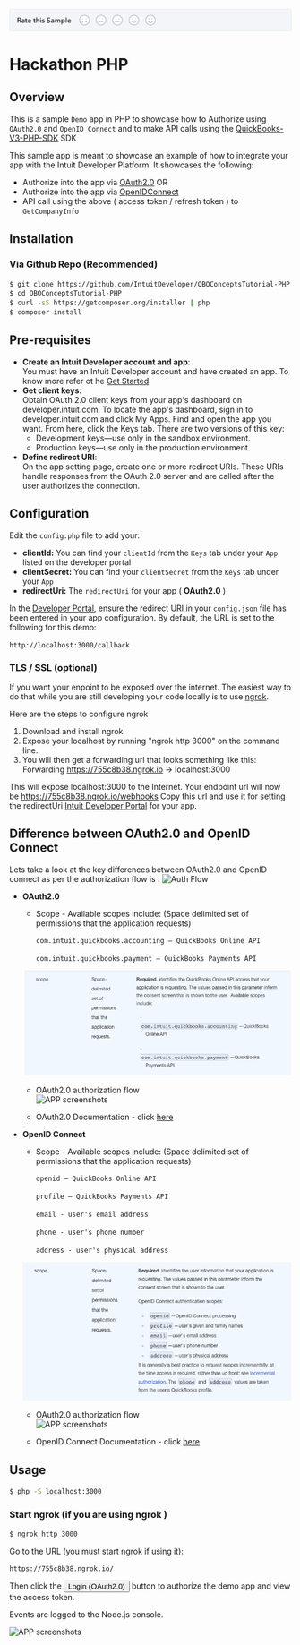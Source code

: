 [![Sample Banner](views/Sample.png)][ss1]

Hackathon PHP
==========================================================

## Overview

This is a sample `Demo` app in PHP to showcase how to Authorize using `OAuth2.0` and `OpenID Connect` and to make API calls using the [QuickBooks-V3-PHP-SDK](https://github.com/intuit/QuickBooks-V3-PHP-SDK) SDK

This sample app is meant to showcase an example of how to integrate your app with the Intuit Developer Platform. It showcases the following:

* Authorize into the app via [OAuth2.0](https://developer.intuit.com/docs/00_quickbooks_online/2_build/10_authentication_and_authorization/10_oauth_2.0) OR
* Authorize into the app via [OpenIDConnect](https://developer.intuit.com/docs/00_quickbooks_online/2_build/10_authentication_and_authorization/50_identity/20_openid_connect)
* API call using the above ( access token / refresh token ) to `GetCompanyInfo` 


## Installation

### Via Github Repo (Recommended)

```bash
$ git clone https://github.com/IntuitDeveloper/QBOConceptsTutorial-PHP.git
$ cd QBOConceptsTutorial-PHP
$ curl -sS https://getcomposer.org/installer | php
$ composer install
```

## Pre-requisites

* **Create an Intuit Developer account and app**:  
You must have an Intuit Developer account and have created an app. To know more refer ot he [Get Started](https://developer.intuit.com/docs/00_quickbooks_online/1_get_started/00_get_started) 
* **Get client keys**:    
  Obtain OAuth 2.0 client keys from your app's dashboard on developer.intuit.com.  To locate the app's dashboard, sign in to developer.intuit.com and click My Apps. Find and open the app you want. From here, click the Keys tab. There are two versions of this key:
  * Development keys—use only in the sandbox environment.
  * Production keys—use only in the production environment. 
* **Define redirect URI**:  
 On the app setting page, create one or more redirect URIs. These URIs handle responses from the OAuth 2.0 server and are called after the user authorizes the connection.


## Configuration

Edit the `config.php` file to add your:  

* **clientId:** You can find your `clientId` from the `Keys` tab under your `App` listed on the developer portal
* **clientSecret:** You can find your `clientSecret` from the `Keys` tab under your `App` 
* **redirectUri:** The `redirectUri` for your app ( **OAuth2.0** )

In the [Developer Portal](http://developer.intuit.com/), ensure the redirect URI in your `config.json` file has been entered in your app configuration. By default, the URL is set to the following for this demo:

`http://localhost:3000/callback`


### TLS / SSL (**optional**)

If you want your enpoint to be exposed over the internet. The easiest way to do that while you are still developing your code locally is to use [ngrok](https://ngrok.com/).  

Here are the steps to configure ngrok  
1. Download and install ngrok  
2. Expose your localhost by running "ngrok http 3000" on the command line.  
3. You will then get a forwarding url that looks something like this: Forwarding https://755c8b38.ngrok.io -> localhost:3000

This will expose localhost:3000 to the Internet. Your endpoint url will now be https://755c8b38.ngrok.io/webhooks Copy this url and use it for setting the redirectUri  [Intuit Developer Portal](https://developer.intuit.com) for your app.


## Difference between OAuth2.0 and OpenID Connect

Lets take a look at the key differences between OAuth2.0 and OpenID connect as per the authorization flow is :
![Auth Flow](views/oauth2flow.png)
 

* **OAuth2.0**  
 
    * Scope - Available scopes include: (Space delimited set of permissions that the application requests)
                 
          com.intuit.quickbooks.accounting — QuickBooks Online API
                 
          com.intuit.quickbooks.payment — QuickBooks Payments API   
    ![APP screenshots](views/oauth2_scopes.png)
             
    * OAuth2.0 authorization flow  
    ![APP screenshots](views/oauth2flow.png)  
    
    * OAuth2.0 Documentation - click [here](https://developer.intuit.com/docs/00_quickbooks_online/2_build/10_authentication_and_authorization/10_oauth_2.0)
    
    
    
* **OpenID Connect**

    * Scope -  Available scopes include: (Space delimited set of permissions that the application requests)   
                     
          openid — QuickBooks Online API
                 
          profile — QuickBooks Payments API  
             
          email - user's email address  
                     
          phone - user's phone number  
            
          address - user's physical address                   
    ![APP screenshots](views/openIDConnect_scopes.png)
                       
    * OAuth2.0 authorization flow  
    ![APP screenshots](views/openIdConnectflow.png)  
 
    * OpenID Connect Documentation - click [here](https://developer.intuit.com/docs/00_quickbooks_online/2_build/10_authentication_and_authorization/50_identity/20_openid_connect) 
    

## Usage

```bash
$ php -S localhost:3000
```

### Start ngrok (if you are using ngrok )

```bash
$ ngrok http 3000
```

Go to the URL (you must start ngrok if using it):

```
https://755c8b38.ngrok.io/
````

Then click the <input type="button" value="Login (OAuth2.0)"> button to authorize the demo app and view the access token.

Events are logged to the Node.js console.

![APP screenshots](views/app.png)

[ss1]: https://help.developer.intuit.com/s/samplefeedback?cid=9010&repoName=QBOConceptsTutorial-PHP
